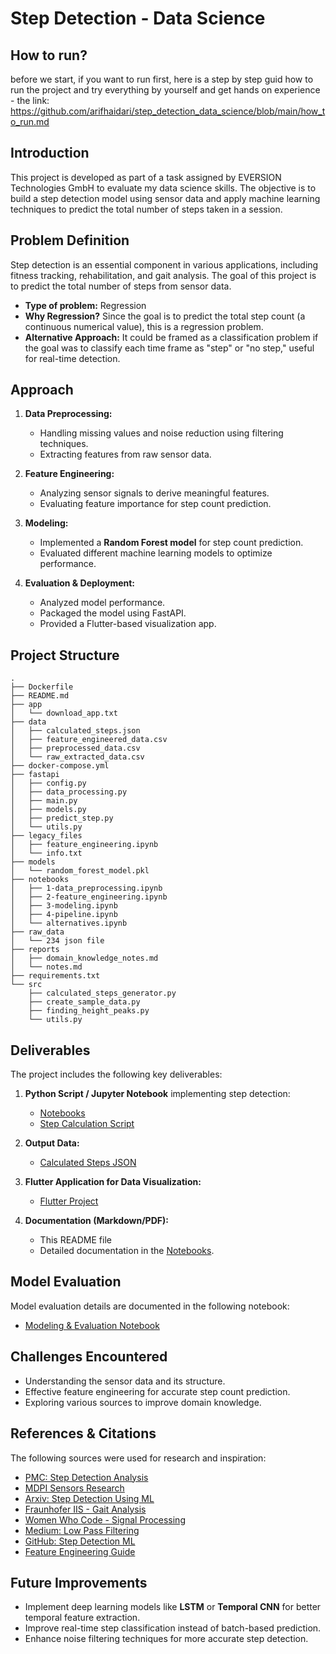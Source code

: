 # Step Detection - Data Science

## How to run?

before we start, if you want to run first, here is a step by step guid how to run the project and try everything by yourself and get hands on experience - the link: <br>
https://github.com/arifhaidari/step_detection_data_science/blob/main/how_to_run.md

## Introduction

This project is developed as part of a task assigned by EVERSION Technologies GmbH to evaluate my data science skills. The objective is to build a step detection model using sensor data and apply machine learning techniques to predict the total number of steps taken in a session.

## Problem Definition

Step detection is an essential component in various applications, including fitness tracking, rehabilitation, and gait analysis. The goal of this project is to predict the total number of steps from sensor data.

- **Type of problem:** Regression
- **Why Regression?** Since the goal is to predict the total step count (a continuous numerical value), this is a regression problem.
- **Alternative Approach:** It could be framed as a classification problem if the goal was to classify each time frame as "step" or "no step," useful for real-time detection.

## Approach

1. **Data Preprocessing:**

   - Handling missing values and noise reduction using filtering techniques.
   - Extracting features from raw sensor data.

2. **Feature Engineering:**

   - Analyzing sensor signals to derive meaningful features.
   - Evaluating feature importance for step count prediction.

3. **Modeling:**

   - Implemented a **Random Forest model** for step count prediction.
   - Evaluated different machine learning models to optimize performance.

4. **Evaluation & Deployment:**
   - Analyzed model performance.
   - Packaged the model using FastAPI.
   - Provided a Flutter-based visualization app.

## Project Structure

```
.
├── Dockerfile
├── README.md
├── app
│   └── download_app.txt
├── data
│   ├── calculated_steps.json
│   ├── feature_engineered_data.csv
│   ├── preprocessed_data.csv
│   └── raw_extracted_data.csv
├── docker-compose.yml
├── fastapi
│   ├── config.py
│   ├── data_processing.py
│   ├── main.py
│   ├── models.py
│   ├── predict_step.py
│   └── utils.py
├── legacy_files
│   ├── feature_engineering.ipynb
│   └── info.txt
├── models
│   └── random_forest_model.pkl
├── notebooks
│   ├── 1-data_preprocessing.ipynb
│   ├── 2-feature_engineering.ipynb
│   ├── 3-modeling.ipynb
│   ├── 4-pipeline.ipynb
│   └── alternatives.ipynb
├── raw_data
│   └── 234 json file
├── reports
│   ├── domain_knowledge_notes.md
│   └── notes.md
├── requirements.txt
└── src
    ├── calculated_steps_generator.py
    ├── create_sample_data.py
    ├── finding_height_peaks.py
    └── utils.py
```

## Deliverables

The project includes the following key deliverables:

1. **Python Script / Jupyter Notebook** implementing step detection:

   - [Notebooks](https://github.com/arifhaidari/step_detection_data_science/tree/main/notebooks)
   - [Step Calculation Script](https://github.com/arifhaidari/step_detection_data_science/blob/main/src/calculated_steps_generator.py)

2. **Output Data:**

   - [Calculated Steps JSON](https://github.com/arifhaidari/step_detection_data_science/blob/main/data/calculated_steps.json)

3. **Flutter Application for Data Visualization:**

   - [Flutter Project](https://github.com/arifhaidari/step_detection_flutter/tree/main)

4. **Documentation (Markdown/PDF):**
   - This README file
   - Detailed documentation in the [Notebooks](https://github.com/arifhaidari/step_detection_data_science/tree/main/notebooks).

## Model Evaluation

Model evaluation details are documented in the following notebook:

- [Modeling & Evaluation Notebook](https://github.com/arifhaidari/step_detection_data_science/blob/main/notebooks/3-modeling.ipynb)

## Challenges Encountered

- Understanding the sensor data and its structure.
- Effective feature engineering for accurate step count prediction.
- Exploring various sources to improve domain knowledge.

## References & Citations

The following sources were used for research and inspiration:

- [PMC: Step Detection Analysis](https://pmc.ncbi.nlm.nih.gov/articles/PMC10187326/)
- [MDPI Sensors Research](https://www.mdpi.com/1424-8220/23/2/745)
- [Arxiv: Step Detection Using ML](https://arxiv.org/pdf/1801.02336)
- [Fraunhofer IIS - Gait Analysis](https://www.iis.fraunhofer.de/en/ff/sse/health/cic-gait-analysis-lab.html)
- [Women Who Code - Signal Processing](https://www.womenwhocode.com/blog/applications-of-signal-processing-in-machine-learning)
- [Medium: Low Pass Filtering](https://medium.com/analytics-vidhya/how-to-filter-noise-with-a-low-pass-filter-python-885223e5e9b7)
- [GitHub: Step Detection ML](https://github.com/DidierRLopes/step-detection-ML/tree/main)
- [Feature Engineering Guide](https://medium.com/@rahulholla1/advanced-feature-engineering-for-time-series-data-5f00e3a8ad29)

## Future Improvements

- Implement deep learning models like **LSTM** or **Temporal CNN** for better temporal feature extraction.
- Improve real-time step classification instead of batch-based prediction.
- Enhance noise filtering techniques for more accurate step detection.
